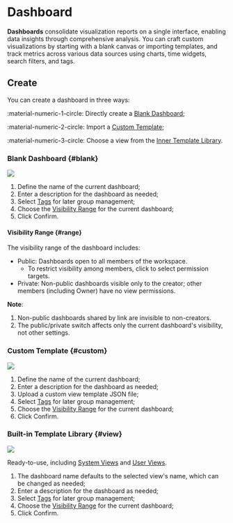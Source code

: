 # Dashboard


**Dashboards** consolidate visualization reports on a single interface, enabling data insights through comprehensive analysis. You can craft custom visualizations by starting with a blank canvas or importing templates, and track metrics across various data sources using charts, time widgets, search filters, and tags.

## Create

You can create a dashboard in three ways:

:material-numeric-1-circle: Directly create a [Blank Dashboard](#blank);

:material-numeric-2-circle: Import a [Custom Template](#custom);

:material-numeric-3-circle: Choose a view from the [Inner Template Library](#view).

### Blank Dashboard {#blank}

![](../img/8.dashboard_1.png)

1. Define the name of the current dashboard;
2. Enter a description for the dashboard as needed;
3. Select [Tags](../../management/global-label.md) for later group management;
4. Choose the [Visibility Range](#range) for the current dashboard;
5. Click Confirm.

#### Visibility Range {#range}

The visibility range of the dashboard includes:

- Public: Dashboards open to all members of the workspace.
    - To restrict visibility among members, click to select permission targets.    
- Private: Non-public dashboards visible only to the creator; other members (including Owner) have no view permissions.    

**Note**:

1. Non-public dashboards shared by link are invisible to non-creators.
2. The public/private switch affects only the current dashboard's visibility, not other settings.


### Custom Template {#custom}

![](../img/1.dashboard_2.png)

1. Define the name of the current dashboard;
2. Enter a description for the dashboard as needed;
3. Upload a custom view template JSON file;
4. Select [Tags](../../management/global-label.md) for later group management;
5. Choose the [Visibility Range](#range) for the current dashboard;
6. Click Confirm.

### Built-in Template Library {#view}

![](../img/3.dashboard_2.png)

Ready-to-use, including [System Views](../built-in-view/index.md#system) and [User Views](../built-in-view/index.md#user).

1. The dashboard name defaults to the selected view's name, which can be changed as needed;
2. Enter a description for the dashboard as needed;
3. Select [Tags](../management/global-label.md) for later group management;
4. Choose the [Visibility Range](#range) for the current dashboard;
5. Click Confirm.
